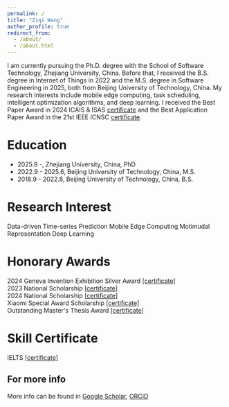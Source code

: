 ```yaml
---
permalink: /
title: "Ziqi Wang"
author_profile: true
redirect_from: 
  - /about/
  - /about.html
---
```



I am currently pursuing the Ph.D. degree with the School of Software Technology, Zhejiang University, China. Before that, I received the B.S. degree in Internet of Things in 2022 and the M.S. degree in Software Engineering in 2025, both from Beijing University of Technology, China. My research interests include mobile edge computing, task scheduling, intelligent optimization algorithms, and deep learning. I received the Best Paper Award in 2024 ICAIS & ISAS [certificate](https://ZiqiWang0312.github.io/bio/files/ISAScer.pdf) and the Best Application Paper Award in the 21st IEEE ICNSC [certificate](https://ZiqiWang0312.github.io/bio/files/ICNSCcer.pdf).

Education
======
* 2025.9 -, Zhejiang University, China, PhD
* 2022.9 - 2025.6, Beijing University of Technology, China, M.S.
* 2018.9 - 2022.6, Beijing University of Technology, China, B.S. 

Research Interest
======
Data-driven Time-series Prediction
Mobile Edge Computing
Motimudal Representation
Deep Learning


Honorary Awards
======
2024 Geneva Invention Exhibition Silver Award
<a href="https://ZiqiWang0312.github.io/bio/files/geneva.pdf" target="_blank">[certificate]</a> <br>
2023 National Scholarship 
<a href="https://ZiqiWang0312.github.io/bio/files/National Scholarship 2023.pdf" target="_blank">[certificate]</a> <br>
2024 National Scholarship 
<a href="https://ZiqiWang0312.github.io/bio/files/National Scholarship 2024.pdf" target="_blank">[certificate]</a> <br>
Xiaomi Special Award Scholarship 
<a href="https://ZiqiWang0312.github.io/bio/files/XiaoMi" target="_blank">[certificate]</a> <br>
Outstanding Master's Thesis Award
<a href="https://ZiqiWang0312.github.io/bio/files/Outstanding Thesis.pdf" target="_blank">[certificate]</a> <br>

Skill Certificate
======
IELTS 
<a href="https://ZiqiWang0312.github.io/bio/files/IELTS.pdf" target="_blank">[certificate]</a> <br>


For more info
------
More info can be found in [Google Scholar](https://scholar.google.com/citations?hl=en&user=G1mY-BwAAAAJ), [ORCID](https://orcid.org/signin)
